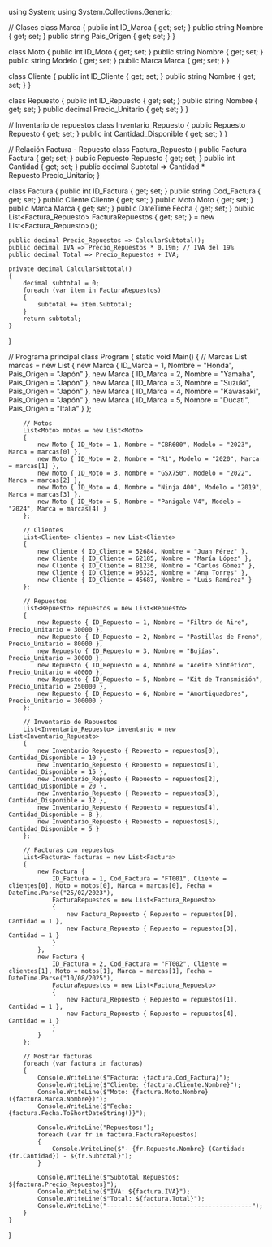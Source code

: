 using System;
using System.Collections.Generic;

// Clases
class Marca
{
    public int ID_Marca { get; set; }
    public string Nombre { get; set; }
    public string Pais_Origen { get; set; }
}

class Moto
{
    public int ID_Moto { get; set; }
    public string Nombre { get; set; }
    public string Modelo { get; set; }
    public Marca Marca { get; set; }
}

class Cliente
{
    public int ID_Cliente { get; set; }
    public string Nombre { get; set; }
}

class Repuesto
{
    public int ID_Repuesto { get; set; }
    public string Nombre { get; set; }
    public decimal Precio_Unitario { get; set; }
}

// Inventario de repuestos
class Inventario_Repuesto
{
    public Repuesto Repuesto { get; set; }
    public int Cantidad_Disponible { get; set; }
}

// Relación Factura - Repuesto
class Factura_Repuesto
{
    public Factura Factura { get; set; }
    public Repuesto Repuesto { get; set; }
    public int Cantidad { get; set; }
    public decimal Subtotal => Cantidad * Repuesto.Precio_Unitario;
}

class Factura
{
    public int ID_Factura { get; set; }
    public string Cod_Factura { get; set; }
    public Cliente Cliente { get; set; }
    public Moto Moto { get; set; }
    public Marca Marca { get; set; }
    public DateTime Fecha { get; set; }
    public List<Factura_Repuesto> FacturaRepuestos { get; set; } = new List<Factura_Repuesto>();

    public decimal Precio_Repuestos => CalcularSubtotal();
    public decimal IVA => Precio_Repuestos * 0.19m; // IVA del 19%
    public decimal Total => Precio_Repuestos + IVA;

    private decimal CalcularSubtotal()
    {
        decimal subtotal = 0;
        foreach (var item in FacturaRepuestos)
        {
            subtotal += item.Subtotal;
        }
        return subtotal;
    }
}

// Programa principal
class Program
{
    static void Main()
    {
        // Marcas
        List<Marca> marcas = new List<Marca>
        {
            new Marca { ID_Marca = 1, Nombre = "Honda", Pais_Origen = "Japón" },
            new Marca { ID_Marca = 2, Nombre = "Yamaha", Pais_Origen = "Japón" },
            new Marca { ID_Marca = 3, Nombre = "Suzuki", Pais_Origen = "Japón" },
            new Marca { ID_Marca = 4, Nombre = "Kawasaki", Pais_Origen = "Japón" },
            new Marca { ID_Marca = 5, Nombre = "Ducati", Pais_Origen = "Italia" }
        };

        // Motos
        List<Moto> motos = new List<Moto>
        {
            new Moto { ID_Moto = 1, Nombre = "CBR600", Modelo = "2023", Marca = marcas[0] },
            new Moto { ID_Moto = 2, Nombre = "R1", Modelo = "2020", Marca = marcas[1] },
            new Moto { ID_Moto = 3, Nombre = "GSX750", Modelo = "2022", Marca = marcas[2] },
            new Moto { ID_Moto = 4, Nombre = "Ninja 400", Modelo = "2019", Marca = marcas[3] },
            new Moto { ID_Moto = 5, Nombre = "Panigale V4", Modelo = "2024", Marca = marcas[4] }
        };

        // Clientes
        List<Cliente> clientes = new List<Cliente>
        {
            new Cliente { ID_Cliente = 52684, Nombre = "Juan Pérez" },
            new Cliente { ID_Cliente = 62185, Nombre = "María López" },
            new Cliente { ID_Cliente = 81236, Nombre = "Carlos Gómez" },
            new Cliente { ID_Cliente = 96325, Nombre = "Ana Torres" },
            new Cliente { ID_Cliente = 45687, Nombre = "Luis Ramírez" }
        };

        // Repuestos
        List<Repuesto> repuestos = new List<Repuesto>
        {
            new Repuesto { ID_Repuesto = 1, Nombre = "Filtro de Aire", Precio_Unitario = 30000 },
            new Repuesto { ID_Repuesto = 2, Nombre = "Pastillas de Freno", Precio_Unitario = 80000 },
            new Repuesto { ID_Repuesto = 3, Nombre = "Bujías", Precio_Unitario = 30000 },
            new Repuesto { ID_Repuesto = 4, Nombre = "Aceite Sintético", Precio_Unitario = 40000 },
            new Repuesto { ID_Repuesto = 5, Nombre = "Kit de Transmisión", Precio_Unitario = 250000 },
            new Repuesto { ID_Repuesto = 6, Nombre = "Amortiguadores", Precio_Unitario = 300000 }
        };

        // Inventario de Repuestos
        List<Inventario_Repuesto> inventario = new List<Inventario_Repuesto>
        {
            new Inventario_Repuesto { Repuesto = repuestos[0], Cantidad_Disponible = 10 },
            new Inventario_Repuesto { Repuesto = repuestos[1], Cantidad_Disponible = 15 },
            new Inventario_Repuesto { Repuesto = repuestos[2], Cantidad_Disponible = 20 },
            new Inventario_Repuesto { Repuesto = repuestos[3], Cantidad_Disponible = 12 },
            new Inventario_Repuesto { Repuesto = repuestos[4], Cantidad_Disponible = 8 },
            new Inventario_Repuesto { Repuesto = repuestos[5], Cantidad_Disponible = 5 }
        };

        // Facturas con repuestos
        List<Factura> facturas = new List<Factura>
        {
            new Factura {
                ID_Factura = 1, Cod_Factura = "FT001", Cliente = clientes[0], Moto = motos[0], Marca = marcas[0], Fecha = DateTime.Parse("25/02/2023"),
                FacturaRepuestos = new List<Factura_Repuesto>
                {
                    new Factura_Repuesto { Repuesto = repuestos[0], Cantidad = 1 },
                    new Factura_Repuesto { Repuesto = repuestos[3], Cantidad = 1 }
                }
            },
            new Factura {
                ID_Factura = 2, Cod_Factura = "FT002", Cliente = clientes[1], Moto = motos[1], Marca = marcas[1], Fecha = DateTime.Parse("10/08/2025"),
                FacturaRepuestos = new List<Factura_Repuesto>
                {
                    new Factura_Repuesto { Repuesto = repuestos[1], Cantidad = 1 },
                    new Factura_Repuesto { Repuesto = repuestos[4], Cantidad = 1 }
                }
            }
        };

        // Mostrar facturas
        foreach (var factura in facturas)
        {
            Console.WriteLine($"Factura: {factura.Cod_Factura}");
            Console.WriteLine($"Cliente: {factura.Cliente.Nombre}");
            Console.WriteLine($"Moto: {factura.Moto.Nombre} ({factura.Marca.Nombre})");
            Console.WriteLine($"Fecha: {factura.Fecha.ToShortDateString()}");

            Console.WriteLine("Repuestos:");
            foreach (var fr in factura.FacturaRepuestos)
            {
                Console.WriteLine($"- {fr.Repuesto.Nombre} (Cantidad: {fr.Cantidad}) - ${fr.Subtotal}");
            }

            Console.WriteLine($"Subtotal Repuestos: ${factura.Precio_Repuestos}");
            Console.WriteLine($"IVA: ${factura.IVA}");
            Console.WriteLine($"Total: ${factura.Total}");
            Console.WriteLine("----------------------------------------");
        }
    }
}
